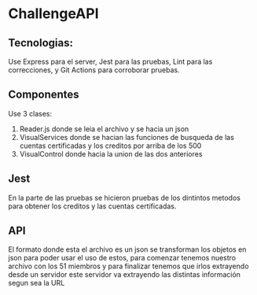 # ChallengeAPI
## Tecnologias:
Use Express para el server, Jest para las pruebas, Lint para las correcciones, y Git Actions para corroborar pruebas.
## Componentes
Use 3 clases:
1. Reader.js donde se leia el archivo y se hacia un json
2. VisualServices donde se hacian las funciones de busqueda de las cuentas certificadas y los creditos por arriba de los 500
3. VisualControl donde hacia la union de las dos anteriores
## Jest
En la parte de las pruebas se hicieron pruebas de los dintintos metodos para obtener los creditos y las cuentas certificadas.
## API
El formato donde esta el archivo es un json se transforman los objetos en json para poder usar el uso de estos, para comenzar tenemos nuestro archivo con los 51 miembros y para finalizar tenemos que irlos extrayendo desde un servidor este servidor va extrayendo las distintas información segun sea la URL

